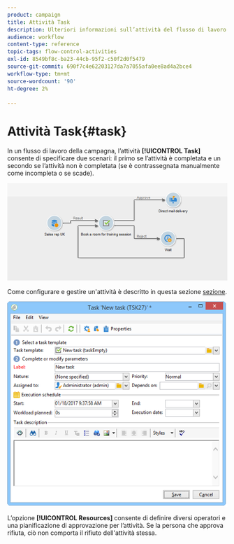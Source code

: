 ```yaml
---
product: campaign
title: Attività Task
description: Ulteriori informazioni sull’attività del flusso di lavoro Attività
audience: workflow
content-type: reference
topic-tags: flow-control-activities
exl-id: 8549bf8c-ba23-44cb-95f2-c50f2d0f5479
source-git-commit: 690f7c4e62203127da7a7055afa0ee8ad4a2bce4
workflow-type: tm+mt
source-wordcount: '90'
ht-degree: 2%

---
```


# Attività Task{#task}

In un flusso di lavoro della campagna, l’attività **[!UICONTROL Task]** consente di specificare due scenari: il primo se l’attività è completata e un secondo se l’attività non è completata (se è contrassegnata manualmente come incompleta o se scade).

![](assets/mrm_task_in_workflow.png)

Come configurare e gestire un&#39;attività è descritto in questa sezione [sezione](../../mrm/using/creating-and-managing-tasks.md).

![](assets/wkf_task_activity.png)

L’opzione **[!UICONTROL Resources]** consente di definire diversi operatori e una pianificazione di approvazione per l’attività. Se la persona che approva rifiuta, ciò non comporta il rifiuto dell&#39;attività stessa.

